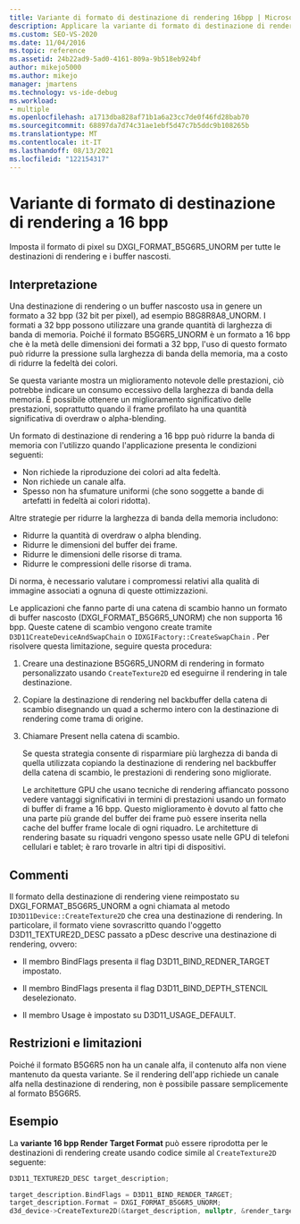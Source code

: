 ```yaml
---
title: Variante di formato di destinazione di rendering 16bpp | Microsoft Docs
description: Applicare la variante di formato di destinazione di rendering a 16 bit per pixel (bpp) impostando il formato pixel su DXGI_FORMAT_B5G6R5_UNORM per tutte le destinazioni di rendering e i buffer back.
ms.custom: SEO-VS-2020
ms.date: 11/04/2016
ms.topic: reference
ms.assetid: 24b22ad9-5ad0-4161-809a-9b518eb924bf
author: mikejo5000
ms.author: mikejo
manager: jmartens
ms.technology: vs-ide-debug
ms.workload:
- multiple
ms.openlocfilehash: a1713dba828af71b1a6a23cc7de0f46fd28bab70
ms.sourcegitcommit: 68897da7d74c31ae1ebf5d47c7b5ddc9b108265b
ms.translationtype: MT
ms.contentlocale: it-IT
ms.lasthandoff: 08/13/2021
ms.locfileid: "122154317"
---
```

# <a name="16-bpp-render-target-format-variant"></a>Variante di formato di destinazione di rendering a 16 bpp
Imposta il formato di pixel su DXGI_FORMAT_B5G6R5_UNORM per tutte le destinazioni di rendering e i buffer nascosti.

## <a name="interpretation"></a>Interpretazione
 Una destinazione di rendering o un buffer nascosto usa in genere un formato a 32 bpp (32 bit per pixel), ad esempio B8G8R8A8_UNORM. I formati a 32 bpp possono utilizzare una grande quantità di larghezza di banda di memoria. Poiché il formato B5G6R5_UNORM è un formato a 16 bpp che è la metà delle dimensioni dei formati a 32 bpp, l'uso di questo formato può ridurre la pressione sulla larghezza di banda della memoria, ma a costo di ridurre la fedeltà dei colori.

 Se questa variante mostra un miglioramento notevole delle prestazioni, ciò potrebbe indicare un consumo eccessivo della larghezza di banda della memoria. È possibile ottenere un miglioramento significativo delle prestazioni, soprattutto quando il frame profilato ha una quantità significativa di overdraw o alpha-blending.

Un formato di destinazione di rendering a 16 bpp può ridurre la banda di memoria con l'utilizzo quando l'applicazione presenta le condizioni seguenti:
- Non richiede la riproduzione dei colori ad alta fedeltà.
- Non richiede un canale alfa.
- Spesso non ha sfumature uniformi (che sono soggette a bande di artefatti in fedeltà ai colori ridotta).

Altre strategie per ridurre la larghezza di banda della memoria includono:
- Ridurre la quantità di overdraw o alpha blending.
- Ridurre le dimensioni del buffer dei frame.
- Ridurre le dimensioni delle risorse di trama.
- Ridurre le compressioni delle risorse di trama.

Di norma, è necessario valutare i compromessi relativi alla qualità di immagine associati a ognuna di queste ottimizzazioni.

Le applicazioni che fanno parte di una catena di scambio hanno un formato di buffer nascosto (DXGI_FORMAT_B5G6R5_UNORM) che non supporta 16 bpp. Queste catene di scambio vengono create tramite `D3D11CreateDeviceAndSwapChain` o `IDXGIFactory::CreateSwapChain` . Per risolvere questa limitazione, seguire questa procedura:
1. Creare una destinazione B5G6R5_UNORM di rendering in formato personalizzato usando `CreateTexture2D` ed eseguirne il rendering in tale destinazione.
2. Copiare la destinazione di rendering nel backbuffer della catena di scambio disegnando un quad a schermo intero con la destinazione di rendering come trama di origine.
3. Chiamare Present nella catena di scambio.

   Se questa strategia consente di risparmiare più larghezza di banda di quella utilizzata copiando la destinazione di rendering nel backbuffer della catena di scambio, le prestazioni di rendering sono migliorate.

   Le architetture GPU che usano tecniche di rendering affiancato possono vedere vantaggi significativi in termini di prestazioni usando un formato di buffer di frame a 16 bpp. Questo miglioramento è dovuto al fatto che una parte più grande del buffer dei frame può essere inserita nella cache del buffer frame locale di ogni riquadro. Le architetture di rendering basate su riquadri vengono spesso usate nelle GPU di telefoni cellulari e tablet; è raro trovarle in altri tipi di dispositivi.

## <a name="remarks"></a>Commenti
 Il formato della destinazione di rendering viene reimpostato su DXGI_FORMAT_B5G6R5_UNORM a ogni chiamata al metodo `ID3D11Device::CreateTexture2D` che crea una destinazione di rendering. In particolare, il formato viene sovrascritto quando l'oggetto D3D11_TEXTURE2D_DESC passato a pDesc descrive una destinazione di rendering, ovvero:

- Il membro BindFlags presenta il flag D3D11_BIND_REDNER_TARGET impostato.

- Il membro BindFlags presenta il flag D3D11_BIND_DEPTH_STENCIL deselezionato.

- Il membro Usage è impostato su D3D11_USAGE_DEFAULT.

## <a name="restrictions-and-limitations"></a>Restrizioni e limitazioni
 Poiché il formato B5G6R5 non ha un canale alfa, il contenuto alfa non viene mantenuto da questa variante. Se il rendering dell'app richiede un canale alfa nella destinazione di rendering, non è possibile passare semplicemente al formato B5G6R5.

## <a name="example"></a>Esempio
 La **variante 16 bpp Render Target Format** può essere riprodotta per le destinazioni di rendering create usando codice simile al `CreateTexture2D` seguente:

```cpp
D3D11_TEXTURE2D_DESC target_description;

target_description.BindFlags = D3D11_BIND_RENDER_TARGET;
target_description.Format = DXGI_FORMAT_B5G6R5_UNORM;
d3d_device->CreateTexture2D(&target_description, nullptr, &render_target);
```
